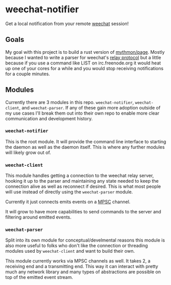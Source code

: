 # weechat-notifier

Get a local notification from your remote [weechat](https://weechat.org) session! 

## Goals

My goal with this project is to build a rust version of
[mythmon/page](https://github.com/mythmon/page). Mostly because I wanted to
write a parser for weechat's
[relay protocol](http://weechat.org/files/doc/stable/weechat_relay_protocol.en.html)
but a little because if you use a command like LIST on irc.freenode.org it would
heat up one of your cores for a while and you would stop receiving notifications
for a couple minutes.

## Modules

Currently there are 3 modules in this repo. `weechat-notifier`,
`weechat-client`, and `weechat-parser`. If any of these gain more adoption
outside of my use cases I'll break them out into their own repo to enable more
clear communication and development history.

### `weechat-notifier`

This is the root module. It will provide the command line interface to starting
the daemon as well as the daemon itself. This is where any further modules will
likely grow out of.

### `weechat-client`

This module handles getting a connection to the weechat relay server, hooking it
up to the parser and maintaining any state needed to keep the connection alive
as well as reconnect if desired. This is what most people will use instead of
directly using the `weechat-parser` module.

Currently it just connects emits events on a
[MPSC](https://doc.rust-lang.org/std/sync/mpsc/) channel.

It will grow to have more capabilities to send commands to the server and
filtering around emitted events.

### `weechat-parser`

Split into its own module for conceptual/develmental reasons this module is also
more useful to folks who don't like the connection or threading modules used by
`weechat-client` and want to build their own.

This module currently works via MPSC channels as well. It takes 2, a receiving
end and a transmitting end. This way it can interact with pretty much any
network library and many types of abstractions are possible on top of the
emitted event stream.
